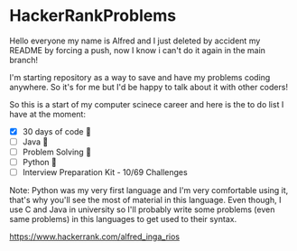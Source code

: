 # HackerRankProblems

Hello everyone my name is Alfred and I just deleted by accident my README by forcing a push, now I know i can't do it again in the main branch!

I'm starting repository as a way to save and have my problems coding anywhere. So it's for me but I'd be happy to talk about it with other coders!

So this is a start of my computer scinece career and here is the to do list I have at the moment:

- [x] 30 days of code :1st_place_medal:
- [ ] Java :2nd_place_medal:
- [ ] Problem Solving :3rd_place_medal:
- [ ] Python :1st_place_medal:
- [ ] Interview Preparation Kit - 10/69 Challenges

Note: Python was my very first language and I'm very comfortable using it, that's why you'll see the most of material in this language. Even though, I use C and Java in university so I'll probably write some problems (even same problems) in this languages to get used to their syntax.

https://www.hackerrank.com/alfred_inga_rios
